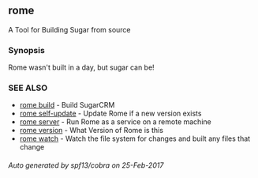 ## rome

A Tool for Building Sugar from source

### Synopsis


Rome wasn't built in a day, but sugar can be!

### SEE ALSO
* [rome build](rome_build.md)	 - Build SugarCRM
* [rome self-update](rome_self-update.md)	 - Update Rome if a new version exists
* [rome server](rome_server.md)	 - Run Rome as a service on a remote machine
* [rome version](rome_version.md)	 - What Version of Rome is this
* [rome watch](rome_watch.md)	 - Watch the file system for changes and built any files that change

###### Auto generated by spf13/cobra on 25-Feb-2017
